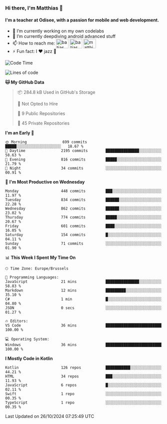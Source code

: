 ### Hi there, I'm Matthias 👋

#### I'm a teacher at Odisee, with a passion for mobile and web development.

- 🔭 I’m currently working on my own codelabs
- 🌱 I’m currently deepdiving android advanced stuff
- 📫 How to reach me: <a href="https://dev.to/batjas" target="_blank"><img align="center" src="https://raw.githubusercontent.com/rahuldkjain/github-profile-readme-generator/master/src/images/icons/Social/devto.svg" alt="batjas" height="30" width="40" /></a>
<a href="https://twitter.com/batjas" target="_blank"><img align="center" src="https://raw.githubusercontent.com/rahuldkjain/github-profile-readme-generator/master/src/images/icons/Social/twitter.svg" alt="batjas" height="30" width="40" /></a>
<a href="https://linkedin.com/in/matthiasdruwé" target="_blank"><img align="center" src="https://raw.githubusercontent.com/rahuldkjain/github-profile-readme-generator/master/src/images/icons/Social/linked-in-alt.svg" alt="matthiasdruwé" height="30" width="40" /></a>
- ⚡ Fun fact: I ❤ jazz 🎷


<!--START_SECTION:waka-->
![Code Time](http://img.shields.io/badge/Code%20Time-1%2C274%20hrs%2012%20mins-blue)

![Lines of code](https://img.shields.io/badge/From%20Hello%20World%20I%27ve%20Written-5.1%20million%20lines%20of%20code-blue)

**🐱 My GitHub Data** 

> 📦 284.8 kB Used in GitHub's Storage 
 > 
> 🚫 Not Opted to Hire
 > 
> 📜 9 Public Repositories 
 > 
> 🔑 45 Private Repositories 
 > 
**I'm an Early 🐤** 

```text
🌞 Morning                699 commits         █████░░░░░░░░░░░░░░░░░░░░   18.67 % 
🌆 Daytime                2195 commits        ███████████████░░░░░░░░░░   58.63 % 
🌃 Evening                816 commits         █████░░░░░░░░░░░░░░░░░░░░   21.79 % 
🌙 Night                  34 commits          ░░░░░░░░░░░░░░░░░░░░░░░░░   00.91 % 
```
📅 **I'm Most Productive on Wednesday** 

```text
Monday                   448 commits         ███░░░░░░░░░░░░░░░░░░░░░░   11.97 % 
Tuesday                  834 commits         ██████░░░░░░░░░░░░░░░░░░░   22.28 % 
Wednesday                862 commits         ██████░░░░░░░░░░░░░░░░░░░   23.02 % 
Thursday                 774 commits         █████░░░░░░░░░░░░░░░░░░░░   20.67 % 
Friday                   601 commits         ████░░░░░░░░░░░░░░░░░░░░░   16.05 % 
Saturday                 154 commits         █░░░░░░░░░░░░░░░░░░░░░░░░   04.11 % 
Sunday                   71 commits          ░░░░░░░░░░░░░░░░░░░░░░░░░   01.90 % 
```


📊 **This Week I Spent My Time On** 

```text
🕑︎ Time Zone: Europe/Brussels

💬 Programming Languages: 
JavaScript               21 mins             ███████████████░░░░░░░░░░   58.83 % 
Markdown                 12 mins             █████████░░░░░░░░░░░░░░░░   35.10 % 
C#                       1 min               █░░░░░░░░░░░░░░░░░░░░░░░░   04.80 % 
JSON                     0 secs              ░░░░░░░░░░░░░░░░░░░░░░░░░   01.27 % 

🔥 Editors: 
VS Code                  36 mins             █████████████████████████   100.00 % 

💻 Operating System: 
Windows                  36 mins             █████████████████████████   100.00 % 
```

**I Mostly Code in Kotlin** 

```text
Kotlin                   126 repos           ███████████░░░░░░░░░░░░░░   44.21 % 
HTML                     34 repos            ███░░░░░░░░░░░░░░░░░░░░░░   11.93 % 
JavaScript               6 repos             █░░░░░░░░░░░░░░░░░░░░░░░░   02.11 % 
Swift                    1 repo              ░░░░░░░░░░░░░░░░░░░░░░░░░   00.35 % 
TypeScript               1 repo              ░░░░░░░░░░░░░░░░░░░░░░░░░   00.35 % 
```




 Last Updated on 26/10/2024 07:25:49 UTC
<!--END_SECTION:waka-->
